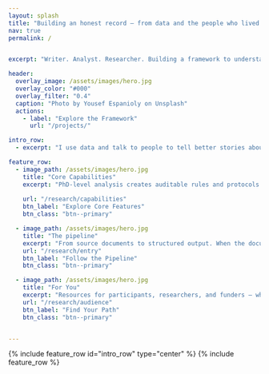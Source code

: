 ```yaml
---
layout: splash
title: "Building an honest record — from data and the people who lived it"
nav: true
permalink: /


excerpt: "Writer. Analyst. Researcher. Building a framework to understand institutional response to speech."

header:
  overlay_image: /assets/images/hero.jpg
  overlay_color: "#000"
  overlay_filter: "0.4"
  caption: "Photo by Yousef Espanioly on Unsplash"
  actions:
    - label: "Explore the Framework"
      url: "/projects/"

intro_row:
  - excerpt: "I use data and talk to people to tell better stories about public institutions. Currently researching university response to critical incidents."

feature_row:
  - image_path: /assets/images/hero.jpg
    title: "Core Capabilities"
    excerpt: "PhD-level analysis creates auditable rules and protocols for AI-assisted incident processing. Student interviews provide insight into their lived experience and aid in filling record gaps."
    
    url: "/research/capabilities"
    btn_label: "Explore Core Features"
    btn_class: "btn--primary"

  - image_path: /assets/images/hero.jpg
    title: "The pipeline"
    excerpt: "From source documents to structured output. When the documents fall short, see how questions turn into FOIA requests, comment outreach, and interviews with the people involved."
    url: "/research/entry"
    btn_label: "Follow the Pipeline"
    btn_class: "btn--primary"

  - image_path: /assets/images/hero.jpg
    title: "For You"
    excerpt: "Resources for participants, researchers, and funders — whether you want to share your story, study institutional response, or invest in change, this platform is built to support clarity, care, and impact."
    url: "/research/audience"
    btn_label: "Find Your Path"
    btn_class: "btn--primary"


---
```


{% include feature_row id="intro_row" type="center" %}
{% include feature_row %}

